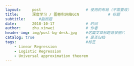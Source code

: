 ```yaml
---
layout:     post   				    # 使用的布局（不需要改）
title:     	深度学习 / 图卷积网络GCN				# 标题 
subtitle:      #副标题
date:       2018-10-17 				# 时间
author:     zhu.xinwei 		    	# 作者
header-img: img/post-bg-desk.jpg 	#这篇文章标题背景图片
catalog: true 						# 是否归档
tags:								#标签
    - Linear Regression
    - Logistic Regression
    - Universal approximation theorem
---
```


